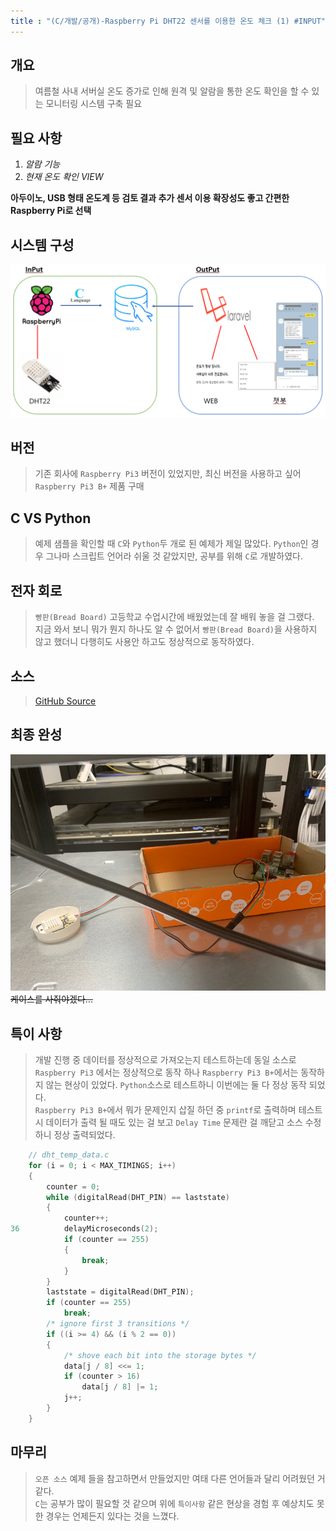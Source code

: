 ```yaml
---
title : "(C/개발/공개)-Raspberry Pi DHT22 센서를 이용한 온도 체크 (1) #INPUT"
---
```


## 개요
>여름철 사내 서버실 온도 증가로 인해 원격 및 알람을 통한 온도 확인을 할 수 있는 모니터링 시스템 구축 필요

## 필요 사항
1. _알람 기능_
1. _현재 온도 확인 VIEW_

**아두이노, USB 형태 온도계 등 검토 결과 추가 센서 이용 확장성도 좋고 간편한 Raspberry Pi로 선택**

## 시스템 구성
![구조](https://github.com/Tosi123/Tosi123.github.io/blob/master/assets/image/temp_monitoring.png?raw=true)

## 버전
>기존 회사에 `Raspberry Pi3` 버전이 있었지만, 최신 버전을 사용하고 싶어 `Raspberry Pi3 B+` 제품 구매

## C VS Python 
>예제 샘플을 확인할 때 `C`와 `Python`두 개로 된 예제가 제일 많았다.
`Python`인 경우 그나마 스크립트 언어라 쉬울 것 같았지만, 공부를 위해 `C`로 개발하였다.

## 전자 회로
>`빵판(Bread Board)` 고등학교 수업시간에 배웠었는데 잘 배워 놓을 걸 그랬다.<br>
지금 와서 보니 뭐가 뭔지 하나도 알 수 없어서 `빵판(Bread Board)`을 사용하지 않고 했더니 다행히도 사용안 하고도 정상적으로 동작하였다.

## 소스
>[GitHub Source](https://github.com/Tosi123/RaspberryPi_DHT)

## 최종 완성
![실사](https://github.com/Tosi123/Tosi123.github.io/blob/master/assets/image/temp_monitoring_real.jpg?raw=true)
~~케이스를 사줘야겠다...~~

## 특이 사항
>개발 진행 중 데이터를 정상적으로 가져오는지 테스트하는데 동일 소스로 `Raspberry Pi3`
에서는 정상적으로 동작 하나 `Raspberry Pi3 B+`에서는 동작하지 않는 현상이 있었다.
`Python`소스로 테스트하니 이번에는 둘 다 정상 동작 되었다.<br>
`Raspberry Pi3 B+`에서 뭐가 문제인지 삽질 하던 중 `printf`로 출력하며 테스트 시 데이터가 출력 될 때도 있는 걸 보고 `Delay Time` 문제란 걸 깨닫고 소스 수정하니 정상 출력되었다.

```C
    // dht_temp_data.c
    for (i = 0; i < MAX_TIMINGS; i++)
    {
        counter = 0;
        while (digitalRead(DHT_PIN) == laststate)
        {
            counter++;
36          delayMicroseconds(2);
            if (counter == 255)
            {
                break;
            }
        }
        laststate = digitalRead(DHT_PIN);
        if (counter == 255)
            break;
        /* ignore first 3 transitions */
        if ((i >= 4) && (i % 2 == 0))
        {
            /* shove each bit into the storage bytes */
            data[j / 8] <<= 1;
            if (counter > 16)
                data[j / 8] |= 1;
            j++;
        }
    }
```

## 마무리
>`오픈 소스` 예제 들을 참고하면서 만들었지만 여태 다른 언어들과 달리 어려웠던 거 같다.<br>`C`는 공부가 많이 필요할 것 같으며 위에 `특이사항` 같은 현상을 경험 후 예상치도 못한 경우는 언제든지 있다는 것을 느꼈다.
